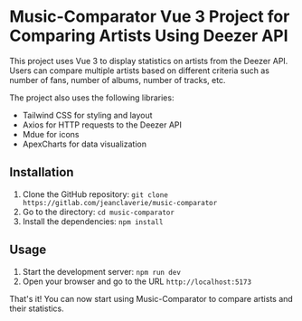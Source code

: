 # Music-Comparator Vue 3 Project for Comparing Artists Using Deezer API

This project uses Vue 3 to display statistics on artists from the Deezer API. Users can compare multiple artists based on different criteria such as number of fans, number of albums, number of tracks, etc.

The project also uses the following libraries:

- Tailwind CSS for styling and layout
- Axios for HTTP requests to the Deezer API
- Mdue for icons
- ApexCharts for data visualization

## Installation

1. Clone the GitHub repository: `git clone https://gitlab.com/jeanclaverie/music-comparator`
2. Go to the directory: `cd music-comparator`
3. Install the dependencies: `npm install`

## Usage

1. Start the development server: `npm run dev`
2. Open your browser and go to the URL `http://localhost:5173`

That's it! You can now start using Music-Comparator to compare artists and their statistics.
